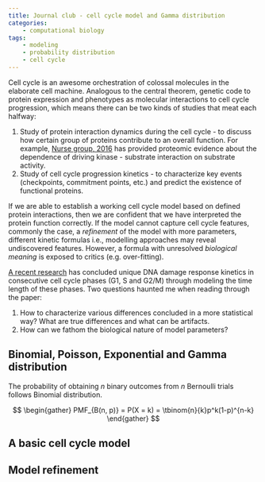 ```yaml
---
title: Journal club - cell cycle model and Gamma distribution
categories:
    - computational biology
tags:
    - modeling
    - probability distribution
    - cell cycle
---
```


Cell cycle is an awesome orchestration of colossal molecules in the elaborate cell machine. Analogous to the central theorem, genetic code to protein expression and phenotypes as molecular interactions to cell cycle progression, which means there can be two kinds of studies that meat each halfway:



1. Study of protein interaction dynamics during the cell cycle - to discuss how certain group of proteins contribute to an overall function. For example, <a href="https://dx.doi.org/10.1016/j.cell.2016.11.034">Nurse group, 2016</a> has provided proteomic evidence about the dependence of driving kinase - substrate interaction on substrate activity.
2. Study of cell cycle progression kinetics - to characterize key events (checkpoints, commitment points, etc.) and predict the existence of functional proteins.

If we are able to establish a working cell cycle model based on defined protein interactions, then we are confident that we have interpreted the protein function correctly. If the model cannot capture cell cycle features, commonly the case, a _refinement_ of the model with more parameters, different kinetic formulas i.e., modelling approaches may reveal undiscovered features. However, a formula with unresolved _biological meaning_ is exposed to critics (e.g. over-fitting).

[A recent research](https://doi.org/10.1016/j.cels.2017.09.015) has concluded unique DNA damage response kinetics in consecutive cell cycle phases (G1, S and G2/M) through modeling the time length of these phases. Two questions haunted me when reading through the paper:

1. How to characterize various differences concluded in a more statistical way? What are true differences and what can be artifacts.
2. How can we fathom the biological nature of model parameters?

## Binomial, Poisson, Exponential and Gamma distribution

The probability of obtaining $n$ binary outcomes from $n$ Bernoulli trials follows Binomial distribution.

$$
\begin{gather}
PMF_{B(n, p)} = P(X = k) = \tbinom{n}{k}p^k(1-p)^{n-k}
\end{gather}
$$


## A basic cell cycle model



## Model refinement




